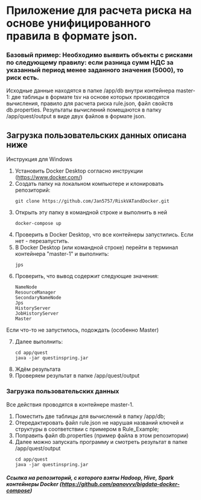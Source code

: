 # Приложение для расчета риска на основе унифицированного правила в формате json.
### Базовый пример: Необходимо выявить объекты с рисками по следующему правилу: если разница сумм НДС за указанный период менее заданного значения (5000), то риск есть.
Исходные данные находятся в папке /app/db внутри контейнера master-1: две таблицы в формате tsv на основе которых производятся вычисления, правило для расчета риска rule.json, файл свойств db.properties. 
Результаты вычислений помещаются в папку /app/quest/output в виде двух файлов в формате json.
## Загрузка пользовательских данных описана ниже

Инструкция для Windows

1. Установить Docker Desktop согласно инструкции (https://www.docker.com/)
2. Cоздать папку на локальном компьютере и клонировать репозиторий:
    ```
    git clone https://github.com/Jan5757/RiskVATandDocker.git
    ``` 
3. Открыть эту папку в командной строке и выполнить в ней
    ```
    docker-compose up
    ```
4. Проверить в Docker Desktop, что все контейнеры запустились. Если нет - перезапустить.
5. В Docker Desktop (или командной строке) перейти в терминал контейнера "master-1" и выполнить:
    ```
    jps
    ```
6. Проверить, что вывод содержит следующие значения:
    ``` 
    NameNode
    ResourceManager
    SecondaryNameNode
    Jps
    HistoryServer
    JobHistoryServer
    Master
    ```
Если что-то не запустилось, подождать (особенно Master)

7. Далее выполнить:
    ```
    cd app/quest
    java -jar questinspring.jar
    ```
8. Ждём результата
9. Проверяем результат в папке /app/quest/output

### Загрузка пользовательских данных
Все действия проводятся в контейнере master-1. 
1. Поместить две таблицы для вычислений в папку /app/db;
2. Отередактировать файл rule.json не нарушая названий ключей и структуры в соответствии с примером в Rule_Example;
3. Поправить файл db.properties (пример файла в этом репозитории)
4. Далее можно запускать программу и смотреть результат в папке /app/quest/output
    ```
    cd app/quest
    java -jar questinspring.jar
    ```

##### Ссылка на репозиторий, с которого взяты Hadoop, Hive, Spark контейнеры Docker (https://github.com/panovvv/bigdata-docker-compose)
